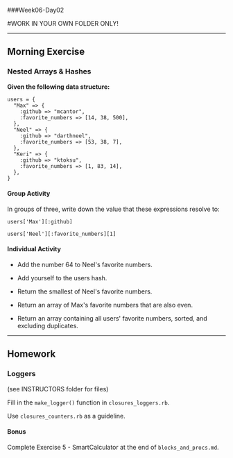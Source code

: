 ###Week06-Day02

#WORK IN YOUR OWN FOLDER ONLY!

---

## Morning Exercise

### Nested Arrays & Hashes


**Given the following data structure:**

    users = {
      "Max" => {
        :github => "mcantor",
        :favorite_numbers => [14, 38, 500],
      },
      "Neel" => {
        :github => "darthneel",
        :favorite_numbers => [53, 38, 7],
      },
      "Keri" => {
        :github => "ktoksu",
        :favorite_numbers => [1, 83, 14],
      },
    }
       
 
#### Group Activity
 
In groups of three, write down the value that these expressions resolve to:
 
	users['Max'][:github]

	users['Neel'][:favorite_numbers][1]


#### Individual Activity 
 
- Add the number 64 to Neel's favorite numbers.

- Add yourself to the users hash.

- Return the smallest of Neel's favorite numbers.

- Return an array of Max's favorite numbers that are also even.

- Return an array containing all users' favorite numbers, sorted, 
  and excluding duplicates.


---


## Homework

### Loggers

(see INSTRUCTORS folder for files)

Fill in the `make_logger()` function in `closures_loggers.rb`.

Use `closures_counters.rb` as a guideline.


#### Bonus

Complete Exercise 5 - SmartCalculator at the end of `blocks_and_procs.md`.

